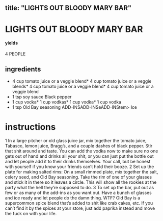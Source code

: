 

	
title: "LIGHTS OUT BLOODY MARY BAR"
---
# LIGHTS OUT BLOODY MARY BAR
#### yields
4 PEOPLE
## ingredients
* 4 cup tomato juice or a veggie blend* 4 cup tomato juice or a veggie blends* 4 cup tomato juice or a veggie blend* 4 cup tomato juice or a veggie blend
* 1 tsp soy sauce
Black pepper
* 1 cup vodka* 1 cup vodkas* 1 cup vodka* 1 cup vodka
* 1 tsp Old Bay seasoning
ADD-INSADD-INSeADD-INStem>
				<key>Ice</key>


# instructions
1 In a large pitcher or old glass juice jar, mix together the tomato juice, Tabasco, lemon juice, Bragg’s, and a couple dashes of black pepper. Stir that shit around and taste. You can add the vodka now to make sure no one gets out of hand and drinks all your shit, or you can just put the bottle out and let people add it to their drinks themselves. Your call, but be honest with yourself if you know your friends can’t hold their booze.
2 Set up the plate for making salted rims: On a small rimmed plate, mix together the salt, celery seed, and Old Bay seasoning. Take the rim of one of your glasses and stick it in there so it leaves a circle. This will show all the rookies at the party what the hell they’re supposed to do.
3 To set up the bar, put out as few or as many of the add-ins as you want out. Have a bunch of glasses and ice ready and let people do the damn thing.
WTF?
Old Bay is a supercommon spice blend that’s added to shit like crab cakes, etc. If you can’t find it by the spices at your store, just add paprika instead and move the fuck on with your life.
	
	

